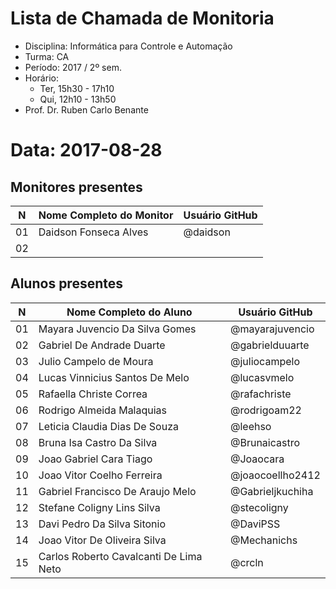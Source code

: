 # Lista de Chamada de Monitoria

* Disciplina: Informática para Controle e Automação
* Turma: CA
* Período: 2017 / 2º sem.
* Horário:
    - Ter, 15h30 - 17h10
    - Qui, 12h10 - 13h50
* Prof. Dr. Ruben Carlo Benante

# Data: 2017-08-28

## Monitores presentes

 N | Nome Completo do Monitor                   | Usuário GitHub       |
---|--------------------------------------------|----------------------|
01 | Daidson Fonseca Alves                      | @daidson             |
02 |                                            |                      |


## Alunos presentes

 N | Nome Completo do Aluno                     | Usuário GitHub       |
---|--------------------------------------------|----------------------|
01 | Mayara Juvencio Da Silva Gomes             | @mayarajuvencio      |
02 | Gabriel De Andrade Duarte                  | @gabrielduuarte      |
03 | Julio Campelo de Moura                     | @juliocampelo        |
04 | Lucas Vinnicius Santos De Melo             | @lucasvmelo          |
05 | Rafaella Christe Correa                    | @rafachriste         |  
06 | Rodrigo Almeida Malaquias                  | @rodrigoam22         |
07 | Leticia Claudia Dias De Souza              | @leehso              |
08 | Bruna Isa Castro Da Silva                  | @Brunaicastro        |
09 | Joao Gabriel Cara Tiago                    | @Joaocara            |
10 | Joao Vitor Coelho Ferreira                 | @joaocoellho2412     |
11 | Gabriel Francisco De Araujo Melo           | @Gabrieljkuchiha     |
12 | Stefane Coligny Lins Silva                 | @stecoligny          |
13 | Davi Pedro Da Silva Sitonio                | @DaviPSS             |
14 | Joao Vitor De Oliveira Silva               | @Mechanichs          |
15 | Carlos Roberto Cavalcanti De Lima Neto     | @crcln               |

